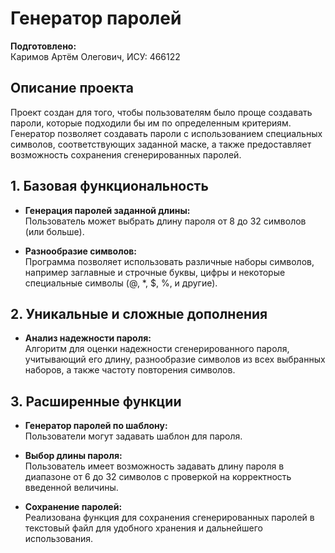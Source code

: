 # Генератор паролей

**Подготовлено:**  
Каримов Артём Олегович, ИСУ: 466122

## Описание проекта

Проект создан для того, чтобы пользователям было проще создавать пароли, которые подходили бы им по определенным критериям. Генератор позволяет создавать пароли с использованием специальных символов, соответствующих заданной маске, а также предоставляет возможность сохранения сгенерированных паролей.

## 1. Базовая функциональность

- **Генерация паролей заданной длины:**  
  Пользователь может выбрать длину пароля от 8 до 32 символов (или больше).

- **Разнообразие символов:**  
  Программа позволяет использовать различные наборы символов, например заглавные и строчные буквы, цифры и некоторые специальные символы (@, *, $, %, и другие).

## 2. Уникальные и сложные дополнения

- **Анализ надежности пароля:**  
  Алгоритм для оценки надежности сгенерированного пароля, учитывающий его длину, разнообразие символов из всех выбранных наборов, а также частоту повторения символов.

## 3. Расширенные функции

- **Генератор паролей по шаблону:**  
  Пользователи могут задавать шаблон для пароля.

- **Выбор длины пароля:**  
  Пользователь имеет возможность задавать длину пароля в диапазоне от 6 до 32 символов с проверкой на корректность введенной величины.

- **Сохранение паролей:**  
  Реализована функция для сохранения сгенерированных паролей в текстовый файл для удобного хранения и дальнейшего использования.

